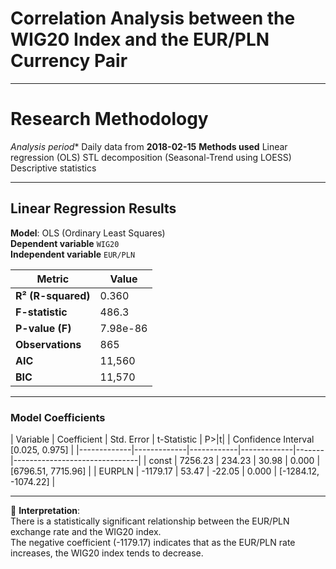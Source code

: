 
# Correlation Analysis between the WIG20 Index and the EUR/PLN Currency Pair

---

# Research Methodology

*Analysis period** Daily data from **2018-02-15**
**Methods used**
  Linear regression (OLS)
  STL decomposition (Seasonal-Trend using LOESS)
  Descriptive statistics

---

##  Linear Regression Results

 **Model**: OLS (Ordinary Least Squares)  
 **Dependent variable** `WIG20`  
 **Independent variable** `EUR/PLN`

| Metric              | Value           |
|---------------------|------------------|
| **R² (R-squared)**  | 0.360            |
| **F-statistic**     | 486.3            |
| **P-value (F)**     | 7.98e-86         |
| **Observations**    | 865              |
| **AIC**             | 11,560           |
| **BIC**             | 11,570           |

---

###  Model Coefficients

| Variable    | Coefficient | Std. Error | t-Statistic | P>|t| | Confidence Interval [0.025, 0.975] |
|-------------|-------------|------------|-------------|-------|-------------------------------|
| const       | 7256.23     | 234.23     | 30.98       | 0.000 | [6796.51, 7715.96]            |
| EURPLN      | -1179.17    | 53.47      | -22.05      | 0.000 | [-1284.12, -1074.22]          |

---

📌 **Interpretation**:  
There is a statistically significant relationship between the EUR/PLN exchange rate and the WIG20 index.  
The negative coefficient (-1179.17) indicates that as the EUR/PLN rate increases, the WIG20 index tends to decrease.
